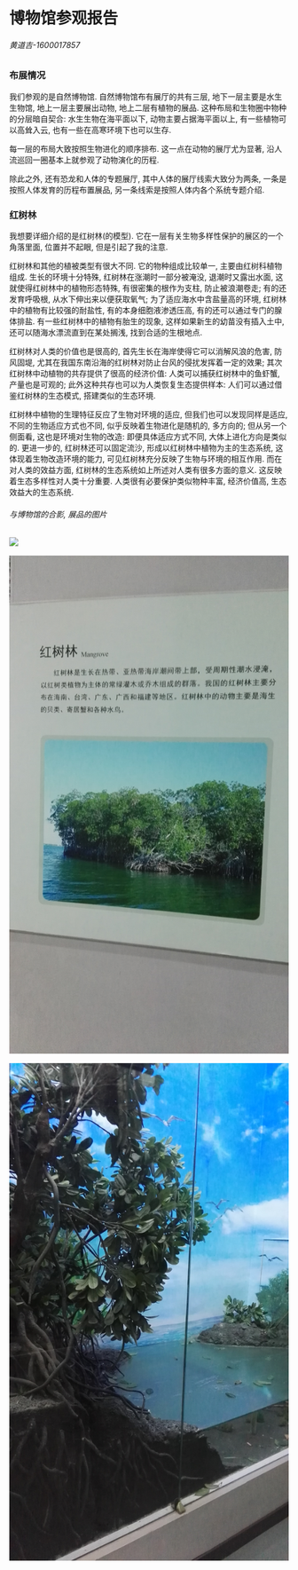 # 博物馆参观报告

###### 黄道吉-1600017857

### 布展情况

我们参观的是自然博物馆. 自然博物馆布有展厅的共有三层, 地下一层主要是水生生物馆, 地上一层主要展出动物, 地上二层有植物的展品. 这种布局和生物圈中物种的分层暗自契合: 水生生物在海平面以下, 动物主要占据海平面以上, 有一些植物可以高耸入云, 也有一些在高寒环境下也可以生存.

每一层的布局大致按照生物进化的顺序排布. 这一点在动物的展厅尤为显著, 沿人流巡回一圈基本上就参观了动物演化的历程.

除此之外, 还有恐龙和人体的专题展厅, 其中人体的展厅线索大致分为两条, 一条是按照人体发育的历程布置展品, 另一条线索是按照人体内各个系统专题介绍.

### 红树林

我想要详细介绍的是红树林(的模型). 它在一层有关生物多样性保护的展区的一个角落里面, 位置并不起眼, 但是引起了我的注意.

红树林和其他的植被类型有很大不同. 它的物种组成比较单一, 主要由红树科植物组成. 生长的环境十分特殊, 红树林在涨潮时一部分被淹没, 退潮时又露出水面, 这就使得红树林中的植物形态特殊, 有很密集的根作为支柱, 防止被浪潮卷走; 有的还发育呼吸根, 从水下伸出来以便获取氧气; 为了适应海水中含盐量高的环境, 红树林中的植物有比较强的耐盐性, 有的本身细胞液渗透压高, 有的还可以通过专门的腺体排盐. 有一些红树林中的植物有胎生的现象, 这样如果新生的幼苗没有插入土中, 还可以随海水漂流直到在某处搁浅, 找到合适的生根地点.

红树林对人类的价值也是很高的, 首先生长在海岸使得它可以消解风浪的危害, 防风固堤, 尤其在我国东南沿海的红树林对防止台风的侵扰发挥着一定的效果; 其次红树林中动植物的共存提供了很高的经济价值: 人类可以捕获红树林中的鱼虾蟹, 产量也是可观的; 此外这种共存也可以为人类恢复生态提供样本: 人们可以通过借鉴红树林的生态模式, 搭建类似的生态环境.

红树林中植物的生理特征反应了生物对环境的适应, 但我们也可以发现同样是适应, 不同的生物适应方式也不同, 似乎反映着生物进化是随机的, 多方向的; 但从另一个侧面看, 这也是环境对生物的改造: 即便具体适应方式不同, 大体上进化方向是类似的. 更进一步的, 红树林还可以固定流沙, 形成以红树林中植物为主的生态系统, 这体现着生物改造环境的能力, 可见红树林充分反映了生物与环境的相互作用. 而在对人类的效益方面, 红树林的生态系统如上所述对人类有很多方面的意义. 这反映着生态多样性对人类十分重要. 人类很有必要保护类似物种丰富, 经济价值高, 生态效益大的生态系统.

###### 与博物馆的合影, 展品的图片

![](./3.jpg)

![](./1.jpg)

![](./2.jpg)
